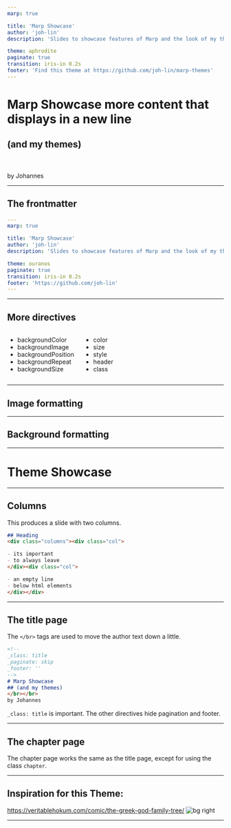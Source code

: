 ```yaml
---
marp: true

title: 'Marp Showcase'
author: 'joh-lin'
description: 'Slides to showcase features of Marp and the look of my themes'

theme: aphrodite
paginate: true
transition: iris-in 0.2s
footer: 'Find this theme at https://github.com/joh-lin/marp-themes'
---
```



<!-- 
_class: title
_paginate: skip
_footer: ''
-->

# Marp Showcase more content that displays in a new line
## (and my themes)
</br></br>
by Johannes

---
## The frontmatter
```yaml
---
marp: true

title: 'Marp Showcase'
author: 'joh-lin'
description: 'Slides to showcase features of Marp and the look of my themes'

theme: ouranos
paginate: true
transition: iris-in 0.2s
footer: 'https://github.com/joh-lin'
---
```
---
## More directives
<!-- _backgroundImage: url('https://plus.unsplash.com/premium_photo-1701520913496-503a71946555?w=900&auto=format&fit=crop&q=60&ixlib=rb-4.0.3&ixid=M3wxMjA3fDB8MHxzZWFyY2h8MXx8cHJlc2VudGF0aW9uJTIwYmFja2dyb3VuZHxlbnwwfHwwfHx8MA%3D%3D') -->


<div class="columns"><div class="col">

- backgroundColor
- backgroundImage
- backgroundPosition
- backgroundRepeat
- backgroundSize
</div><div class="col">

- color
- size
- style
- header 
- class
</div></div>

---
## Image formatting

---
## Background formatting

---
<!-- _class: chapter -->
# Theme Showcase

---
## Columns
This produces a slide with two columns.
```markdown
## Heading
<div class="columns"><div class="col">

- its important
- to always leave
</div><div class="col">

- an empty line
- below html elements
</div></div>
```

---
## The title page
The `</br>` tags are used to move the author text down a little.
```markdown
<!-- 
_class: title
_paginate: skip
_footer: ''
-->
# Marp Showcase
## (and my themes)
</br></br>
by Johannes
```
`_class: title` is important. The other directives hide pagination and footer.

---
## The chapter page
The chapter page works the same as the title page, except for using the class `chapter`.

---
## Inspiration for this Theme:
https://veritablehokum.com/comic/the-greek-god-family-tree/
![bg right](https://veritablehokum.com/wp-content/uploads/2015/04/Greek-God-Family-Tree2.jpg)

---